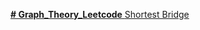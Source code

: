 <a href="https://leetcode.com/studyplan/graph-theory/"> **# Graph_Theory_Leetcode** </a>
<a href="https://leetcode.com/problems/shortest-bridge/description/?envType=study-plan-v2&envId=graph-theory"> Shortest Bridge</a>

